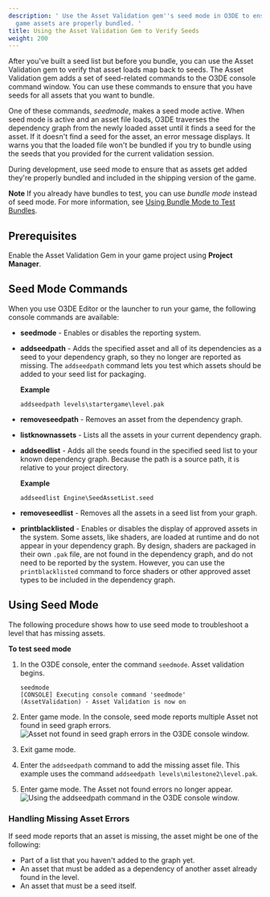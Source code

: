 ```yaml
---
description: ' Use the Asset Validation gem''s seed mode in O3DE to ensure that your
  game assets are properly bundled. '
title: Using the Asset Validation Gem to Verify Seeds
weight: 200
---
```


After you've built a seed list but before you bundle, you can use the Asset Validation gem to verify that asset loads map back to seeds. The Asset Validation gem adds a set of seed-related commands to the O3DE console command window. You can use these commands to ensure that you have seeds for all assets that you want to bundle.

One of these commands, *seedmode*, makes a seed mode active. When seed mode is active and an asset file loads, O3DE traverses the dependency graph from the newly loaded asset until it finds a seed for the asset. If it doesn't find a seed for the asset, an error message displays. It warns you that the loaded file won't be bundled if you try to bundle using the seeds that you provided for the current validation session.

During development, use seed mode to ensure that as assets get added they're properly bundled and included in the shipping version of the game.

**Note**
If you already have bundles to test, you can use *bundle mode* instead of seed mode. For more information, see [Using Bundle Mode to Test Bundles](/docs/user-guide/packaging/asset-bundler/verifying-bundles/bundle-mode).

## Prerequisites

Enable the Asset Validation Gem in your game project using **Project Manager**.

## Seed Mode Commands

When you use O3DE Editor or the launcher to run your game, the following console commands are available:
+ **seedmode** - Enables or disables the reporting system.
+ **addseedpath** *<Relative cache path to an asset>* - Adds the specified asset and all of its dependencies as a seed to your dependency graph, so they no longer are reported as missing. The `addseedpath` command lets you test which assets should be added to your seed list for packaging.

  **Example**

  ```
  addseedpath levels\startergame\level.pak
  ```
+ **removeseedpath** *<Relative cache path to an asset>* - Removes an asset from the dependency graph.
+ **listknownassets** - Lists all the assets in your current dependency graph.
+ **addseedlist** *<Relative source path to a seed list>* - Adds all the seeds found in the specified seed list to your known dependency graph. Because the path is a source path, it is relative to your project directory.

  **Example**

  ```
  addseedlist Engine\SeedAssetList.seed
  ```
+ **removeseedlist** *<Relative source path to a seed list>* - Removes all the assets in a seed list from your graph.
+ **printblacklisted** - Enables or disables the display of approved assets in the system. Some assets, like shaders, are loaded at runtime and do not appear in your dependency graph. By design, shaders are packaged in their own `.pak` file, are not found in the dependency graph, and do not need to be reported by the system. However, you can use the `printblacklisted` command to force shaders or other approved asset types to be included in the dependency graph.

## Using Seed Mode

The following procedure shows how to use seed mode to troubleshoot a level that has missing assets.

**To test seed mode**

1. In the O3DE console, enter the command `seedmode`. Asset validation begins.

   ```
   seedmode
   [CONSOLE] Executing console command 'seedmode'
   (AssetValidation) - Asset Validation is now on
   ```

1. Enter game mode. In the console, seed mode reports multiple Asset not found in seed graph errors.
![Asset not found in seed graph errors in the O3DE console window.](/images/user-guide/assetbundler/asset-bundler-asset-validation-gem-1.png)

1. Exit game mode.

1. Enter the `addseedpath` command to add the missing asset file. This example uses the command `addseedpath levels\milestone2\level.pak`.

1. Enter game mode. The Asset not found errors no longer appear.
![Using the addseedpath command in the O3DE console window.](/images/user-guide/assetbundler/asset-bundler-asset-validation-gem-2.png)

### Handling Missing Asset Errors

If seed mode reports that an asset is missing, the asset might be one of the following:
+ Part of a list that you haven't added to the graph yet.
+ An asset that must be added as a dependency of another asset already found in the level.
+ An asset that must be a seed itself.

